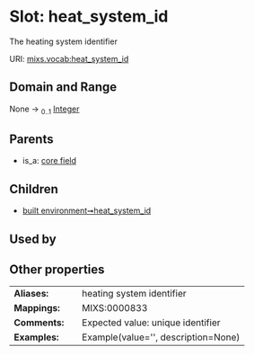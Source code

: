 
# Slot: heat_system_id


The heating system identifier

URI: [mixs.vocab:heat_system_id](https://w3id.org/mixs/vocab/heat_system_id)


## Domain and Range

None &#8594;  <sub>0..1</sub> [Integer](types/Integer.md)

## Parents

 *  is_a: [core field](core_field.md)

## Children

 *  [built environment➞heat_system_id](built_environment_heat_system_id.md)

## Used by


## Other properties

|  |  |  |
| --- | --- | --- |
| **Aliases:** | | heating system identifier |
| **Mappings:** | | MIXS:0000833 |
| **Comments:** | | Expected value: unique identifier |
| **Examples:** | | Example(value='', description=None) |

